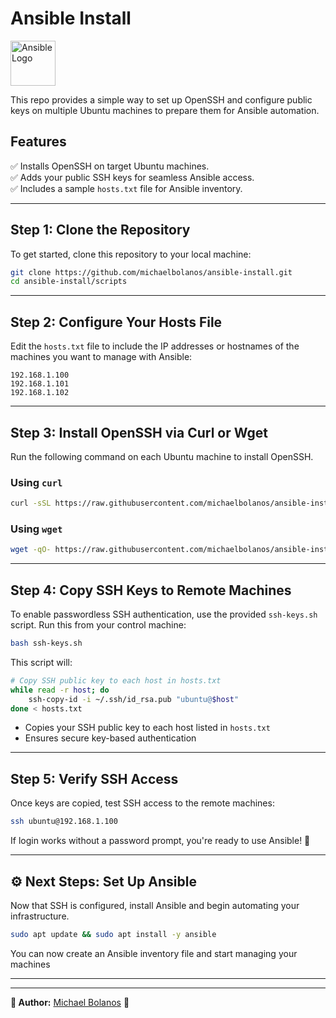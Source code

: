 # Ansible Install

<img src="https://upload.wikimedia.org/wikipedia/commons/2/24/Ansible_logo.svg" alt="Ansible Logo" width="72px">



This repo provides a simple way to set up OpenSSH and configure public keys on multiple Ubuntu machines to prepare them for Ansible automation.

## Features
✅ Installs OpenSSH on target Ubuntu machines.  
✅ Adds your public SSH keys for seamless Ansible access.  
✅ Includes a sample `hosts.txt` file for Ansible inventory.  

---

## Step 1: Clone the Repository

To get started, clone this repository to your local machine:

```bash
git clone https://github.com/michaelbolanos/ansible-install.git
cd ansible-install/scripts
```

---

## Step 2: Configure Your Hosts File

Edit the `hosts.txt` file to include the IP addresses or hostnames of the machines you want to manage with Ansible:

```plaintext
192.168.1.100
192.168.1.101
192.168.1.102
```

---

## Step 3: Install OpenSSH via Curl or Wget

Run the following command on each Ubuntu machine to install OpenSSH.

### Using `curl`
```bash
curl -sSL https://raw.githubusercontent.com/michaelbolanos/ansible-install/main/scripts/install_ssh.sh | bash
```

### Using `wget`
```bash
wget -qO- https://raw.githubusercontent.com/michaelbolanos/ansible-install/main/scripts/install_ssh.sh | bash
```

---

## Step 4: Copy SSH Keys to Remote Machines

To enable passwordless SSH authentication, use the provided `ssh-keys.sh` script. Run this from your control machine:

```bash
bash ssh-keys.sh
```

This script will:

```bash
# Copy SSH public key to each host in hosts.txt
while read -r host; do
    ssh-copy-id -i ~/.ssh/id_rsa.pub "ubuntu@$host"
done < hosts.txt
```

- Copies your SSH public key to each host listed in `hosts.txt`
- Ensures secure key-based authentication

---

## Step 5: Verify SSH Access

Once keys are copied, test SSH access to the remote machines:

```bash
ssh ubuntu@192.168.1.100
```

If login works without a password prompt, you're ready to use Ansible! 🎉

---

## ⚙️ Next Steps: Set Up Ansible

Now that SSH is configured, install Ansible and begin automating your infrastructure.

```bash
sudo apt update && sudo apt install -y ansible
```

You can now create an Ansible inventory file and start managing your machines

---


---

**👤 Author:** [Michael Bolanos](https://github.com/michaelbolanos) 🚀
